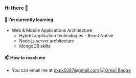 ### Hi there 👋

#### 🌱 I’m currently learning 
<ul>
<li> Web & Mobile Applications Architecture
<ul>
<li> Hybrid application technologies - React Native
<li> Node.js server architecture 
<li> MongoDB skills
</ul>
</ul>

#### 📫 How to reach me
-  You can email me at pkpk5087@gmail.com 
  [![Gmail Badge](https://img.shields.io/badge/Gmail-d14836?style=flat-square&logo=Gmail&logoColor=white&link=mailto:pkpk5087@gmail.com)](mailto:pkpk5087@gmail.com)
